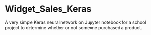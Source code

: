 # Widget_Sales_Keras
A very simple Keras neural network on Jupyter notebook for a school project to determine whether or not someone purchased a product.
